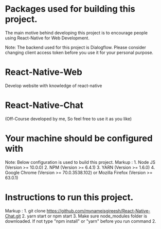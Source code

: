 # Packages used for building this project.

The main motive behind developing this project is to encourage people using React-Native for Web Development.

Note: The backend used for this project is Dialogflow. Please consider changing client access token before you use it for your personal purpose.

# React-Native-Web

Develop website with knowledge of react-native

# React-Native-Chat
(Off-Course developed by me, So feel free to use it as you like)

# Your machine should be configured with
Note: Below configuration is used to build this project.
Markup : 1. Node JS (Version >= 10.0.0)
         2. NPM (Version >= 6.4.1)
         3. YARN (Version >= 1.6.0)
         4. Google Chrome (Version >= 70.0.3538.102) or Mozilla Firefox (Version >= 63.0.1)

# Instructions to run this project.
Markup : 1. git clone https://github.com/mynameisgireesh/React-Native-Chat.git
         2. yarn start or npm start
         3. Make sure node_modules folder is downloaded. If not type "npm install" or "yarn" before you run command 2.
